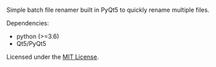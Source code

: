 Simple batch file renamer built in PyQt5 to quickly rename multiple files.  
  
Dependencies:
- python (>=3.6)
- Qt5/PyQt5  
  
Licensed under the [MIT License](LICENSE).